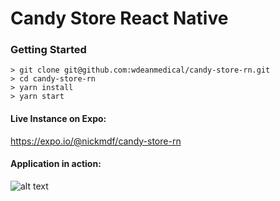 # Candy Store React Native

### Getting Started

```
> git clone git@github.com:wdeanmedical/candy-store-rn.git
> cd candy-store-rn
> yarn install
> yarn start
```

#### Live Instance on Expo:
<a href="https://expo.io/@nickmdf/candy-store-rn" target="_blank" rel="noopener noreferrer">https://expo.io/@nickmdf/candy-store-rn</a>

#### Application in action:

![alt text](http://g.recordit.co/fHfQzXYM5P.gif "Application in action")





